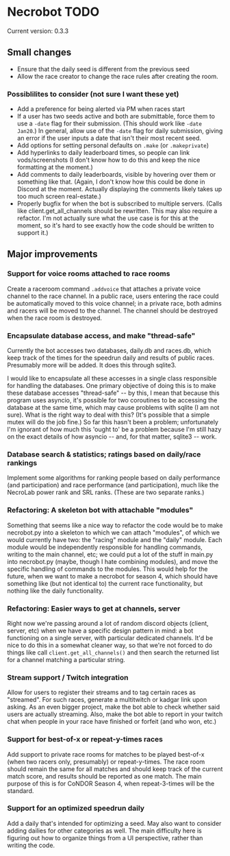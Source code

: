 # Necrobot TODO

Current version: 0.3.3

## Small changes

- Ensure that the daily seed is different from the previous seed
- Allow the race creator to change the race rules after creating the room. 

### Possiblilites to consider (not sure I want these yet)

- Add a preference for being alerted via PM when races start
- If a user has two seeds active and both are submittable, force them to use a `-date` flag for their
submission. (This should work like `-date Jan20`.) In general, allow use of the `-date` flag for daily submission, giving an error if the user inputs a date that isn't their most recent seed.
- Add options for setting personal defaults on `.make` (or `.makeprivate`)
- Add hyperlinks to daily leaderboard times, so people can link vods/screenshots (I don't know
how to do this and keep the nice formatting at the moment.)
- Add comments to daily leaderboards, visible by hovering over them or something like that. (Again,
I don't know how this could be done in Discord at the moment. Actually displaying the comments likely
takes up too much screen real-estate.)
- Properly bugfix for when the bot is subscribed to multiple servers. (Calls like client.get_all_channels
should be rewritten. This may also require a refactor. I'm not actually sure what the use case is for this
at the moment, so it's hard to see exactly how the code should be written to support it.)

## Major improvements

### Support for voice rooms attached to race rooms

Create a raceroom command `.addvoice` that attaches a private voice channel to the race channel. 
In a public race, users entering the race could be automatically moved to this voice channel; 
in a private race, both admins and racers will be moved to the channel. The channel
should be destroyed when the race room is destroyed.

### Encapsulate database access, and make "thread-safe"

Currently the bot accesses two databases, daily.db and races.db, which keep track of
the times for the speedrun daily and results of public races. Presumably more will be
added. It does this through sqlite3.

I would like to encapsulate all these accesses in a single class responsible for handling
the databases. One primary objective of doing this is to make these database accesses
"thread-safe" -- by this, I mean that because this program uses asyncio, it's possible
for two coroutines to be accessing the database at the same time, which may cause
problems with sqlite (I am not sure). What is the right way to deal with this? (It's possible
that a simple mutex will do the job fine.) So far this hasn't been a problem; unfortunately I'm ignorant
of how much this 'ought to' be a problem because I'm still hazy on the exact details of how asyncio -- and,
for that matter, sqlite3 -- work.

### Database search & statistics; ratings based on daily/race rankings

Implement some algorithms for ranking people based on daily performance (and participation) and race performance (and participation), much like the NecroLab power rank and SRL ranks. (These are two separate ranks.) 

### Refactoring: A skeleton bot with attachable "modules"

Something that seems like a nice way to refactor the code would be to make necrobot.py into a skeleton to which we can attach "modules", of which we would currently have two: the "racing" module and the "daily" module. Each module would be independently responsible for handling commands, writing to the main channel, etc; we could put a lot of the stuff in main.py into necrobot.py (maybe, though I hate combining modules), and move the specific handling of commands to the modules. This would help for the future, when we want to make a necrobot for season 4, which should have something like (but not identical to) the current race functionality, but nothing like the daily functionality.

### Refactoring: Easier ways to get at channels, server

Right now we're passing around a lot of random discord objects (client, server, etc) when we have a specific design pattern in mind: a bot functioning on a single server, with particular dedicated channels. It'd be nice to do this in a somewhat cleaner way, so that we're not forced to do things like call `client.get_all_channels()` and then search the returned list for a channel matching a particular string.

### Stream support / Twitch integration

Allow for users to register their streams and to tag certain races as "streamed". For such races,
generate a multitwitch or kadgar link upon asking. As an even bigger project, make the bot able to
check whether said users are actually streaming. Also, make the bot able to report in your twitch chat
when people in your race have finished or forfeit (and who won, etc.)

### Support for best-of-x or repeat-y-times races

Add support to private race rooms for matches to be played best-of-x (when two racers only, presumably)
or repeat-y-times. The race room should remain the same for all matches and should keep track of the
current match score, and results should be reported as one match. The main purpose of this is for CoNDOR Season 4, when repeat-3-times will be the standard.

### Support for an optimized speedrun daily

Add a daily that's intended for optimizing a seed. May also want to consider adding dailies for other
categories as well. The main difficulty here is figuring out how to organize things from a UI
perspective, rather than writing the code.